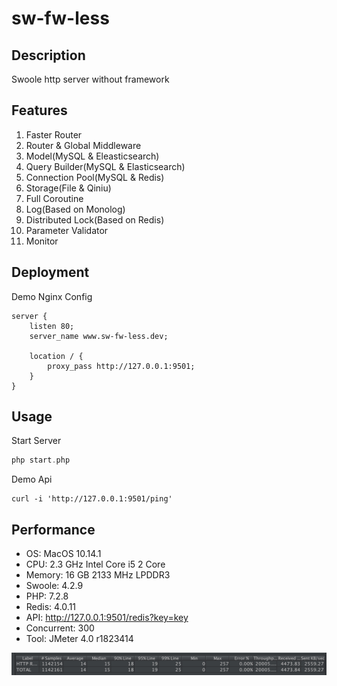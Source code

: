 # sw-fw-less

## Description
Swoole http server without framework

## Features
1. Faster Router
2. Router & Global Middleware
3. Model(MySQL & Eleasticsearch)
4. Query Builder(MySQL & Elasticsearch)
5. Connection Pool(MySQL & Redis)
6. Storage(File & Qiniu)
7. Full Coroutine
8. Log(Based on Monolog)
9. Distributed Lock(Based on Redis)
10. Parameter Validator
11. Monitor

## Deployment
Demo Nginx Config
```shell
server {
    listen 80;
    server_name www.sw-fw-less.dev;

    location / {
        proxy_pass http://127.0.0.1:9501;
    }
}
```

## Usage
Start Server
```php
php start.php
```

Demo Api
```shell
curl -i 'http://127.0.0.1:9501/ping'
```

## Performance
* OS: MacOS 10.14.1
* CPU: 2.3 GHz Intel Core i5 2 Core
* Memory: 16 GB 2133 MHz LPDDR3
* Swoole: 4.2.9
* PHP: 7.2.8
* Redis: 4.0.11
* API: http://127.0.0.1:9501/redis?key=key
* Concurrent: 300
* Tool: JMeter 4.0 r1823414

![Load Testing](./docs/load_test.jpg)
